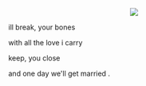 <p align="center">
  <img src="https://files.catbox.moe/5avpev.png" />
</p>


ill break, your bones

with all  the love i carry

keep, you close

and one day we'll get married .
